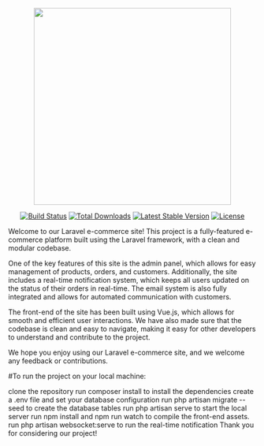 <p align="center"><a href="https://laravel.com" target="_blank"><img src="https://raw.githubusercontent.com/laravel/art/master/logo-lockup/5%20SVG/2%20CMYK/1%20Full%20Color/laravel-logolockup-cmyk-red.svg" width="400"></a></p>

<p align="center">
<a href="https://travis-ci.org/laravel/framework"><img src="https://travis-ci.org/laravel/framework.svg" alt="Build Status"></a>
<a href="https://packagist.org/packages/laravel/framework"><img src="https://img.shields.io/packagist/dt/laravel/framework" alt="Total Downloads"></a>
<a href="https://packagist.org/packages/laravel/framework"><img src="https://img.shields.io/packagist/v/laravel/framework" alt="Latest Stable Version"></a>
<a href="https://packagist.org/packages/laravel/framework"><img src="https://img.shields.io/packagist/l/laravel/framework" alt="License"></a>
</p>

Welcome to our Laravel e-commerce site! This project is a fully-featured e-commerce platform built using the Laravel framework, with a clean and modular codebase.

One of the key features of this site is the admin panel, which allows for easy management of products, orders, and customers. Additionally, the site includes a real-time notification system, which keeps all users updated on the status of their orders in real-time. The email system is also fully integrated and allows for automated communication with customers.

The front-end of the site has been built using Vue.js, which allows for smooth and efficient user interactions. We have also made sure that the codebase is clean and easy to navigate, making it easy for other developers to understand and contribute to the project.

We hope you enjoy using our Laravel e-commerce site, and we welcome any feedback or contributions.

#To run the project on your local machine:

clone the repository
run composer install to install the dependencies
create a .env file and set your database configuration
run php artisan migrate --seed to create the database tables
run php artisan serve to start the local server
run npm install and npm run watch to compile the front-end assets.
run php artisan websocket:serve to run the real-time notification
Thank you for considering our project!
